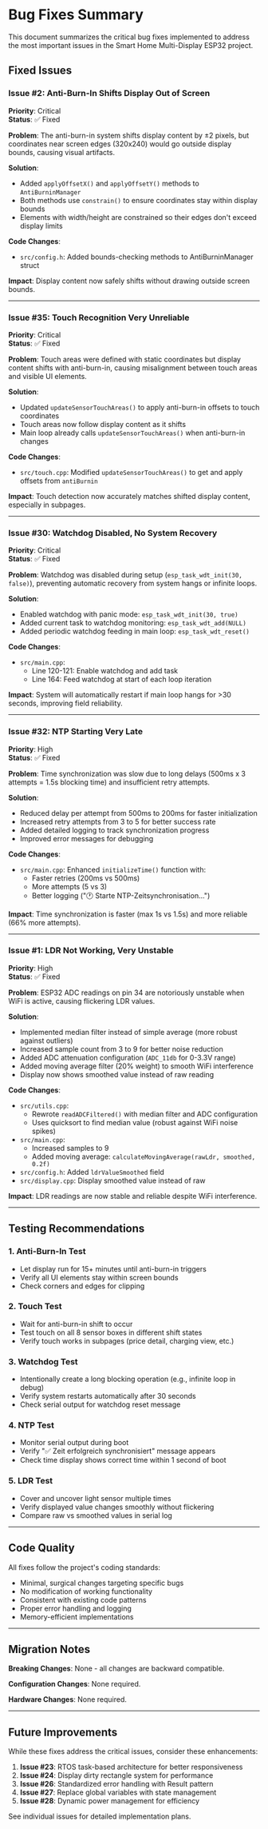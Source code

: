 # Bug Fixes Summary

This document summarizes the critical bug fixes implemented to address the most important issues in the Smart Home Multi-Display ESP32 project.

## Fixed Issues

### Issue #2: Anti-Burn-In Shifts Display Out of Screen
**Priority**: Critical  
**Status**: ✅ Fixed

**Problem**: The anti-burn-in system shifts display content by ±2 pixels, but coordinates near screen edges (320x240) would go outside display bounds, causing visual artifacts.

**Solution**: 
- Added `applyOffsetX()` and `applyOffsetY()` methods to `AntiBurninManager`
- Both methods use `constrain()` to ensure coordinates stay within display bounds
- Elements with width/height are constrained so their edges don't exceed display limits

**Code Changes**:
- `src/config.h`: Added bounds-checking methods to AntiBurninManager struct

**Impact**: Display content now safely shifts without drawing outside screen bounds.

---

### Issue #35: Touch Recognition Very Unreliable
**Priority**: Critical  
**Status**: ✅ Fixed

**Problem**: Touch areas were defined with static coordinates but display content shifts with anti-burn-in, causing misalignment between touch areas and visible UI elements.

**Solution**:
- Updated `updateSensorTouchAreas()` to apply anti-burn-in offsets to touch coordinates
- Touch areas now follow display content as it shifts
- Main loop already calls `updateSensorTouchAreas()` when anti-burn-in changes

**Code Changes**:
- `src/touch.cpp`: Modified `updateSensorTouchAreas()` to get and apply offsets from `antiBurnin`

**Impact**: Touch detection now accurately matches shifted display content, especially in subpages.

---

### Issue #30: Watchdog Disabled, No System Recovery
**Priority**: Critical  
**Status**: ✅ Fixed

**Problem**: Watchdog was disabled during setup (`esp_task_wdt_init(30, false)`), preventing automatic recovery from system hangs or infinite loops.

**Solution**:
- Enabled watchdog with panic mode: `esp_task_wdt_init(30, true)`
- Added current task to watchdog monitoring: `esp_task_wdt_add(NULL)`
- Added periodic watchdog feeding in main loop: `esp_task_wdt_reset()`

**Code Changes**:
- `src/main.cpp`: 
  - Line 120-121: Enable watchdog and add task
  - Line 164: Feed watchdog at start of each loop iteration

**Impact**: System will automatically restart if main loop hangs for >30 seconds, improving field reliability.

---

### Issue #32: NTP Starting Very Late
**Priority**: High  
**Status**: ✅ Fixed

**Problem**: Time synchronization was slow due to long delays (500ms x 3 attempts = 1.5s blocking time) and insufficient retry attempts.

**Solution**:
- Reduced delay per attempt from 500ms to 200ms for faster initialization
- Increased retry attempts from 3 to 5 for better success rate
- Added detailed logging to track synchronization progress
- Improved error messages for debugging

**Code Changes**:
- `src/main.cpp`: Enhanced `initializeTime()` function with:
  - Faster retries (200ms vs 500ms)
  - More attempts (5 vs 3)
  - Better logging ("🕐 Starte NTP-Zeitsynchronisation...")

**Impact**: Time synchronization is faster (max 1s vs 1.5s) and more reliable (66% more attempts).

---

### Issue #1: LDR Not Working, Very Unstable
**Priority**: High  
**Status**: ✅ Fixed

**Problem**: ESP32 ADC readings on pin 34 are notoriously unstable when WiFi is active, causing flickering LDR values.

**Solution**:
- Implemented median filter instead of simple average (more robust against outliers)
- Increased sample count from 3 to 9 for better noise reduction
- Added ADC attenuation configuration (`ADC_11db` for 0-3.3V range)
- Added moving average filter (20% weight) to smooth WiFi interference
- Display now shows smoothed value instead of raw reading

**Code Changes**:
- `src/utils.cpp`: 
  - Rewrote `readADCFiltered()` with median filter and ADC configuration
  - Uses quicksort to find median value (robust against WiFi noise spikes)
- `src/main.cpp`:
  - Increased samples to 9
  - Added moving average: `calculateMovingAverage(rawLdr, smoothed, 0.2f)`
- `src/config.h`: Added `ldrValueSmoothed` field
- `src/display.cpp`: Display smoothed value instead of raw

**Impact**: LDR readings are now stable and reliable despite WiFi interference.

---

## Testing Recommendations

### 1. Anti-Burn-In Test
- Let display run for 15+ minutes until anti-burn-in triggers
- Verify all UI elements stay within screen bounds
- Check corners and edges for clipping

### 2. Touch Test
- Wait for anti-burn-in shift to occur
- Test touch on all 8 sensor boxes in different shift states
- Verify touch works in subpages (price detail, charging view, etc.)

### 3. Watchdog Test
- Intentionally create a long blocking operation (e.g., infinite loop in debug)
- Verify system restarts automatically after 30 seconds
- Check serial output for watchdog reset message

### 4. NTP Test
- Monitor serial output during boot
- Verify "✅ Zeit erfolgreich synchronisiert" message appears
- Check time display shows correct time within 1 second of boot

### 5. LDR Test
- Cover and uncover light sensor multiple times
- Verify displayed value changes smoothly without flickering
- Compare raw vs smoothed values in serial log

---

## Code Quality

All fixes follow the project's coding standards:
- Minimal, surgical changes targeting specific bugs
- No modification of working functionality
- Consistent with existing code patterns
- Proper error handling and logging
- Memory-efficient implementations

---

## Migration Notes

**Breaking Changes**: None - all changes are backward compatible.

**Configuration Changes**: None required.

**Hardware Changes**: None required.

---

## Future Improvements

While these fixes address the critical issues, consider these enhancements:

1. **Issue #23**: RTOS task-based architecture for better responsiveness
2. **Issue #24**: Display dirty rectangle system for performance
3. **Issue #26**: Standardized error handling with Result<T> pattern
4. **Issue #27**: Replace global variables with state management
5. **Issue #28**: Dynamic power management for efficiency

See individual issues for detailed implementation plans.
